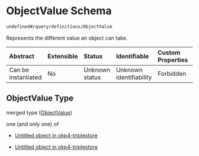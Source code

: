 # ObjectValue Schema

```txt
undefined#/query/definitions/ObjectValue
```

Represents the different value an object can take.

| Abstract            | Extensible | Status         | Identifiable            | Custom Properties | Additional Properties | Access Restrictions | Defined In                                                                     |
| :------------------ | :--------- | :------------- | :---------------------- | :---------------- | :-------------------- | :------------------ | :----------------------------------------------------------------------------- |
| Can be instantiated | No         | Unknown status | Unknown identifiability | Forbidden         | Allowed               | none                | [okp4-triplestore.json\*](schema/okp4-triplestore.json "open original schema") |

## ObjectValue Type

merged type ([ObjectValue](okp4-triplestore-querymsg-definitions-objectvalue.md))

one (and only one) of

*   [Untitled object in okp4-triplestore](okp4-triplestore-querymsg-definitions-objectvalue-oneof-0.md "check type definition")

*   [Untitled object in okp4-triplestore](okp4-triplestore-querymsg-definitions-objectvalue-oneof-1.md "check type definition")
